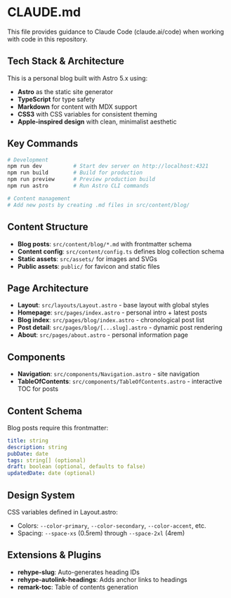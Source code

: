 # CLAUDE.md

This file provides guidance to Claude Code (claude.ai/code) when working with code in this repository.

## Tech Stack & Architecture

This is a personal blog built with Astro 5.x using:
- **Astro** as the static site generator
- **TypeScript** for type safety
- **Markdown** for content with MDX support
- **CSS3** with CSS variables for consistent theming
- **Apple-inspired design** with clean, minimalist aesthetic

## Key Commands

```bash
# Development
npm run dev          # Start dev server on http://localhost:4321
npm run build        # Build for production
npm run preview      # Preview production build
npm run astro        # Run Astro CLI commands

# Content management
# Add new posts by creating .md files in src/content/blog/
```

## Content Structure

- **Blog posts**: `src/content/blog/*.md` with frontmatter schema
- **Content config**: `src/content/config.ts` defines blog collection schema
- **Static assets**: `src/assets/` for images and SVGs
- **Public assets**: `public/` for favicon and static files

## Page Architecture

- **Layout**: `src/layouts/Layout.astro` - base layout with global styles
- **Homepage**: `src/pages/index.astro` - personal intro + latest posts
- **Blog index**: `src/pages/blog/index.astro` - chronological post list
- **Post detail**: `src/pages/blog/[...slug].astro` - dynamic post rendering
- **About**: `src/pages/about.astro` - personal information page

## Components

- **Navigation**: `src/components/Navigation.astro` - site navigation
- **TableOfContents**: `src/components/TableOfContents.astro` - interactive TOC for posts

## Content Schema

Blog posts require this frontmatter:
```yaml
title: string
description: string
pubDate: date
tags: string[] (optional)
draft: boolean (optional, defaults to false)
updatedDate: date (optional)
```

## Design System

CSS variables defined in Layout.astro:
- Colors: `--color-primary`, `--color-secondary`, `--color-accent`, etc.
- Spacing: `--space-xs` (0.5rem) through `--space-2xl` (4rem)

## Extensions & Plugins

- **rehype-slug**: Auto-generates heading IDs
- **rehype-autolink-headings**: Adds anchor links to headings
- **remark-toc**: Table of contents generation
